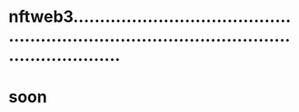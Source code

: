 # nftweb3...................................................................................................................
# soon

